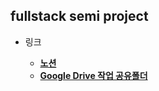 ## fullstack semi project

- 링크

	- **[노션](https://wool-point-849.notion.site/semi-project-d87975cfa264439ea8c9ef993fdaaae5?pvs=4)**
	- **[Google Drive 작업 공유폴더](https://drive.google.com/drive/folders/15FRPps5L7Jt9XZlNtr_BEqpFdvRJZ7mW)**